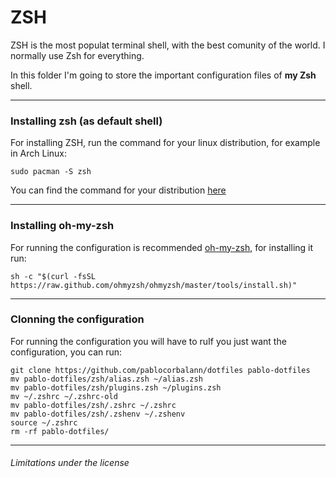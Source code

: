 
# ZSH

ZSH is the most populat terminal shell, with the best comunity of the world. I normally use Zsh for everything.

In this folder I'm going to store the important configuration files of **my Zsh** shell.

---

### Installing zsh (as default shell)
For installing ZSH, run the command for your linux distribution, for example in Arch Linux:
```shell
sudo pacman -S zsh
```
You can find the command for your distribution [here](https://github.com/ohmyzsh/ohmyzsh/wiki/Installing-ZSH)

---

### Installing oh-my-zsh
For running the configuration is recommended [oh-my-zsh](https://ohmyz.sh/), for installing it run:
```shell
sh -c "$(curl -fsSL https://raw.github.com/ohmyzsh/ohmyzsh/master/tools/install.sh)"
```

---

### Clonning the configuration
For running the configuration you will have to ruIf you just want the configuration, you can run:
```shell
git clone https://github.com/pablocorbalann/dotfiles pablo-dotfiles
mv pablo-dotfiles/zsh/alias.zsh ~/alias.zsh
mv pablo-dotfiles/zsh/plugins.zsh ~/plugins.zsh
mv ~/.zshrc ~/.zshrc-old
mv pablo-dotfiles/zsh/.zshrc ~/.zshrc
mv pablo-dotfiles/zsh/.zshenv ~/.zshenv
source ~/.zshrc
rm -rf pablo-dotfiles/
```

---

###### Limitations under the license
